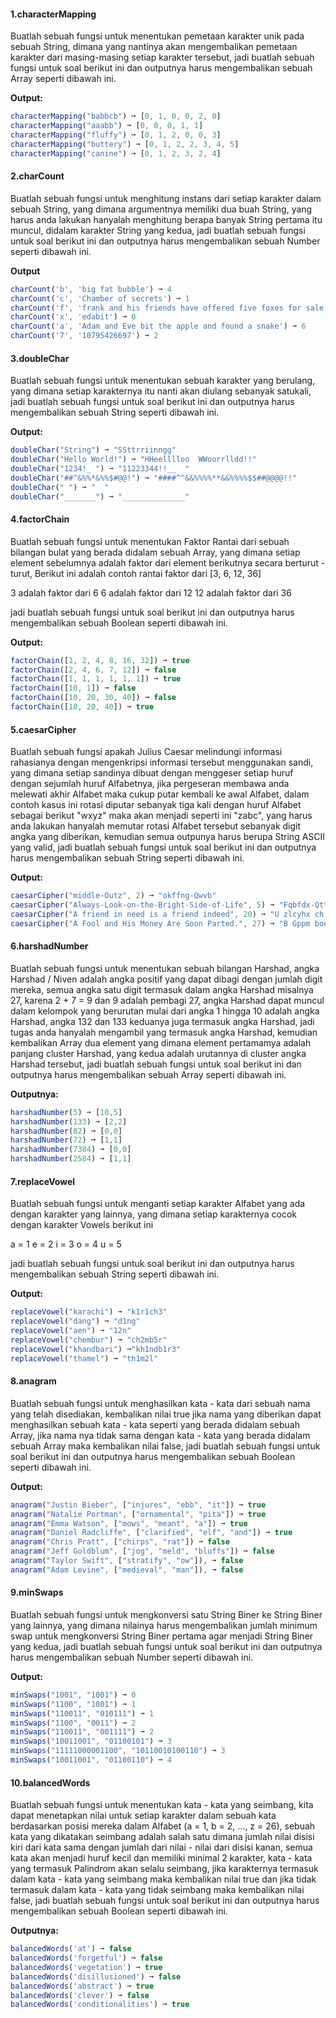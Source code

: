 #### 1.characterMapping

Buatlah sebuah fungsi untuk menentukan pemetaan karakter unik pada sebuah String, dimana yang nantinya akan mengembalikan pemetaan karakter dari masing-masing setiap karakter tersebut, jadi buatlah sebuah fungsi untuk soal berikut ini dan outputnya harus mengembalikan sebuah Array seperti dibawah ini.

**Output:**
```javascript
characterMapping("babbcb") ➞ [0, 1, 0, 0, 2, 0]
characterMapping("aaabb") ➞ [0, 0, 0, 1, 1]
characterMapping("fluffy") ➞ [0, 1, 2, 0, 0, 3]
characterMapping("buttery") ➞ [0, 1, 2, 2, 3, 4, 5]
characterMapping("canine") ➞ [0, 1, 2, 3, 2, 4]
```

#### 2.charCount

Buatlah sebuah fungsi untuk menghitung instans dari setiap karakter dalam sebuah String, yang dimana argumentnya memiliki dua buah String, yang harus anda lakukan hanyalah menghitung berapa banyak String pertama itu muncul, didalam karakter String yang kedua, jadi buatlah sebuah fungsi untuk soal berikut ini dan outputnya harus mengembalikan sebuah Number seperti dibawah ini.

**Output**
```javascript
charCount('b', 'big fat bubble') ➞ 4
charCount('c', 'Chamber of secrets') ➞ 1
charCount('f', 'frank and his friends have offered five foxes for sale') ➞ 7
charCount('x', 'edabit') ➞ 0
charCount('a', 'Adam and Eve bit the apple and found a snake') ➞ 6
charCount('7', '10795426697') ➞ 2
```

#### 3.doubleChar

Buatlah sebuah fungsi untuk menentukan sebuah karakter yang berulang, yang dimana setiap karakternya itu nanti akan diulang sebanyak satukali, jadi buatlah sebuah fungsi untuk soal berikut ini dan outputnya harus mengembalikan sebuah String seperti dibawah ini.

**Output:**
```javascript
doubleChar("String") ➞ "SSttrriinngg"
doubleChar("Hello World!") ➞ "HHeelllloo  WWoorrlldd!!"
doubleChar("1234!_ ") ➞ "11223344!!__  "
doubleChar("##^&%%*&%%$#@@!") ➞ "####^^&&%%%%**&&%%%%$$##@@@@!!"
doubleChar(" ") ➞ "  "
doubleChar("_______") ➞ "______________"
```

#### 4.factorChain

Buatlah sebuah fungsi untuk menentukan Faktor Rantai dari sebuah bilangan bulat yang berada didalam sebuah Array, yang dimana setiap element sebelumnya adalah faktor dari element berikutnya secara berturut - turut, Berikut ini adalah contoh rantai faktor dari [3, 6, 12, 36]

3 adalah faktor dari 6
6 adalah faktor dari 12
12 adalah faktor dari 36

jadi buatlah sebuah fungsi untuk soal berikut ini dan outputnya harus mengembalikan sebuah Boolean seperti dibawah ini.

**Output:**
```javascript
factorChain([1, 2, 4, 8, 16, 32]) ➞ true
factorChain([2, 4, 6, 7, 12]) ➞ false
factorChain([1, 1, 1, 1, 1, 1]) ➞ true
factorChain([10, 1]) ➞ false
factorChain([10, 20, 30, 40]) ➞ false
factorChain([10, 20, 40]) ➞ true
```

#### 5.caesarCipher

Buatlah sebuah fungsi apakah Julius Caesar melindungi informasi rahasianya dengan mengenkripsi informasi tersebut menggunakan sandi, yang dimana setiap sandinya dibuat dengan menggeser setiap huruf dengan sejumlah huruf Alfabetnya, jika pergeseran membawa anda melewati akhir Alfabet maka cukup putar kembali ke awal Alfabet, dalam contoh kasus ini rotasi diputar sebanyak tiga kali dengan huruf Alfabet sebagai berikut "wxyz" maka akan menjadi seperti ini "zabc", yang harus anda lakukan hanyalah memutar rotasi Alfabet tersebut sebanyak digit angka yang diberikan, kemudian semua outpunya harus berupa String ASCII yang valid, jadi buatlah sebuah fungsi untuk soal berikut ini dan outputnya harus mengembalikan sebuah String seperti dibawah ini.

**Output:**
```javascript
caesarCipher("middle-Outz", 2) ➞ "okffng-Qwvb"
caesarCipher("Always-Look-on-the-Bright-Side-of-Life", 5) ➞ "Fqbfdx-Qttp-ts-ymj-Gwnlmy-Xnij-tk-Qnkj"
caesarCipher("A friend in need is a friend indeed", 20) ➞ "U zlcyhx ch hyyx cm u zlcyhx chxyyx"
caesarCipher("A Fool and His Money Are Soon Parted.", 27) ➞ "B Gppm boe Ijt Npofz Bsf Tppo Qbsufe."
```

#### 6.harshadNumber

Buatlah sebuah fungsi untuk menentukan sebuah bilangan Harshad, angka Harshad / Niven adalah angka positif yang dapat dibagi dengan jumlah digit mereka, semua angka satu digit termasuk dalam angka Harshad misalnya 27, karena 2 + 7 = 9 dan 9 adalah pembagi 27, angka Harshad dapat muncul dalam kelompok yang berurutan mulai dari angka 1 hingga 10 adalah angka Harshad, angka 132 dan 133 keduanya juga termasuk angka Harshad, jadi tugas anda hanyalah mengambil yang termasuk angka Harshad, kemudian kembalikan Array dua element yang dimana element pertamamya adalah panjang cluster Harshad, yang kedua adalah urutannya di cluster angka Harshad tersebut, jadi buatlah sebuah fungsi untuk soal berikut ini dan outputnya harus mengembalikan sebuah Array seperti dibawah ini.

**Outputnya:**
```javascript
harshadNumber(5) ➞ [10,5]
harshadNumber(133) ➞ [2,2]
harshadNumber(82) ➞ [0,0]
harshadNumber(72) ➞ [1,1]
harshadNumber(7384) ➞ [0,0]
harshadNumber(2584) ➞ [1,1]
```

#### 7.replaceVowel

Buatlah sebuah fungsi untuk menganti setiap karakter Alfabet yang ada dengan karakter yang lainnya, yang dimana setiap karakternya cocok dengan karakter Vowels berikut ini

a = 1
e = 2
i = 3
o = 4
u = 5

jadi buatlah sebuah fungsi untuk soal berikut ini dan outputnya harus mengembalikan sebuah String seperti dibawah ini.

**Output:**
```javascript
replaceVowel("karachi") ➞ "k1r1ch3"
replaceVowel("dang") ➞ "d1ng"
replaceVowel("aen") ➞ "12n"
replaceVowel("chembur") ➞ "ch2mb5r"
replaceVowel("khandbari") ➞"kh1ndb1r3"
replaceVowel("thamel") ➞ "th1m2l"
```

#### 8.anagram

Buatlah sebuah fungsi untuk menghasilkan kata - kata dari sebuah nama yang telah disediakan, kembalikan nilai true jika nama yang diberikan dapat menghasilkan sebuah kata - kata seperti yang berada didalam sebuah Array, jika nama nya tidak sama dengan kata - kata yang berada didalam sebuah Array maka kembalikan nilai false, jadi buatlah sebuah fungsi untuk soal berikut ini dan outputnya harus mengembalikan sebuah Boolean seperti dibawah ini.

**Output:**
```javascript
anagram("Justin Bieber", ["injures", "ebb", "it"]) ➞ true
anagram("Natalie Portman", ["ornamental", "pita"]) ➞ true
anagram("Emma Watson", ["mows", "meant", "a"]) ➞ true
anagram("Daniel Radcliffe", ["clarified", "elf", "and"]) ➞ true
anagram("Chris Pratt", ["chirps", "rat"]) ➞ false
anagram("Jeff Goldblum", ["jog", "meld", "bluffs"]) ➞ false
anagram("Taylor Swift", ["stratify", "ow"]), ➞ false
anagram("Adam Levine", ["medieval", "man"]), ➞ false
```

#### 9.minSwaps

Buatlah sebuah fungsi untuk mengkonversi satu String Biner ke String Biner yang lainnya, yang dimana nilainya harus mengembalikan jumlah minimum swap untuk mengkonversi String Biner pertama agar menjadi String Biner yang kedua, jadi buatlah sebuah fungsi untuk soal berikut ini dan outputnya harus mengembalikan sebuah Number seperti dibawah ini.

**Output:**
```javascript
minSwaps("1001", "1001") ➞ 0
minSwaps("1100", "1001") ➞ 1
minSwaps("110011", "010111") ➞ 1
minSwaps("1100", "0011") ➞ 2
minSwaps("110011", "001111") ➞ 2
minSwaps("10011001", "01100101") ➞ 3
minSwaps("11111000001100", "10110010100110") ➞ 3
minSwaps("10011001", "01100110") ➞ 4
```

#### 10.balancedWords

Buatlah sebuah fungsi untuk menentukan kata - kata yang seimbang, kita dapat menetapkan nilai untuk setiap karakter dalam sebuah kata berdasarkan posisi mereka dalam Alfabet (a = 1, b = 2, ..., z = 26), sebuah kata yang dikatakan seimbang adalah salah satu dimana jumlah nilai disisi kiri dari kata sama dengan jumlah dari nilai - nilai dari disisi kanan, semua kata akan menjadi huruf kecil dan memiliki minimal 2 karakter, kata - kata yang termasuk Palindrom akan selalu seimbang, jika karakternya termasuk dalam kata - kata yang seimbang maka kembalikan nilai true dan jika tidak termasuk dalam kata - kata yang tidak seimbang maka kembalikan nilai false, jadi buatlah sebuah fungsi untuk soal berikut ini dan outputnya harus mengembalikan sebuah Boolean seperti dibawah ini.

**Outputnya:**
```javascript
balancedWords('at') ➞ false
balancedWords('forgetful') ➞ false
balancedWords('vegetation') ➞ true
balancedWords('disillusioned') ➞ false
balancedWords('abstract') ➞ true
balancedWords('clever') ➞ false
balancedWords('conditionalities') ➞ true
```